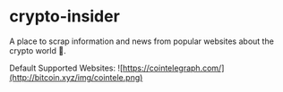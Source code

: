 # crypto-insider
A place to scrap information and news from popular websites about the crypto world :city_sunset:.

Default Supported Websites:
![https://cointelegraph.com/](http://bitcoin.xyz/img/cointele.png)
